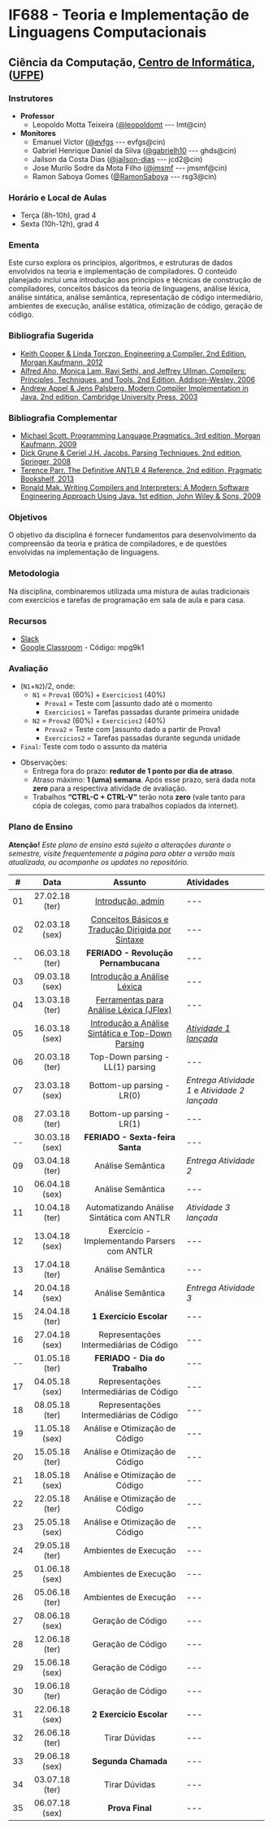 # IF688 - Teoria e Implementação de Linguagens Computacionais

## Ciência da Computação, [Centro de Informática](http://www.cin.ufpe.br), ([UFPE](http://www.ufpe.br))

### Instrutores

* **Professor** 
  * Leopoldo Motta Teixeira ([@leopoldomt](https://github.com/leopoldomt) --- lmt@cin)
* **Monitores** 
  * Emanuel Victor ([@evfgs](https://github.com/evfgs) --- evfgs@cin)
  * Gabriel Henrique Daniel da Silva ([@gabrielh10](https://github.com/gabrielh10) --- ghds@cin)
  * Jailson da Costa Dias ([@jailson-dias](https://github.com/jailson-dias) --- jcd2@cin)
  * Jose Murilo Sodre da Mota Filho ([@jmsmf](https://github.com/jmsmf) --- jmsmf@cin)
  * Ramon Saboya Gomes ([@RamonSaboya](https://github.com/RamonSaboya) --- rsg3@cin)
  
### Horário e Local de Aulas

* Terça (8h-10h), grad 4
* Sexta (10h-12h), grad 4

### Ementa

Este curso explora os princípios, algoritmos, e estruturas de dados envolvidos na teoria e implementação de compiladores. 
O conteúdo planejado inclui uma introdução aos princípios e técnicas de construção de compiladores, conceitos básicos da teoria de linguagens, análise léxica, análise sintática, análise semântica, representação de código intermediário, ambientes de execução, análise estática, otimização de código, geração de código.

### Bibliografia Sugerida

- [Keith Cooper & Linda Torczon. Engineering a Compiler. 2nd Edition, Morgan Kaufmann, 2012](https://www.elsevier.com/books/engineering-a-compiler/cooper/978-0-12-088478-0)
- [Alfred Aho, Monica Lam, Ravi Sethi, and Jeffrey Ullman. Compilers: Principles, Techniques, and Tools. 2nd Edition, Addison-Wesley, 2006](http://dragonbook.stanford.edu)
- [Andrew Appel & Jens Palsberg. Modern Compiler Implementation in Java. 2nd edition, Cambridge University Press, 2003](https://www.cs.princeton.edu/~appel/modern/java/)

### Bibliografia Complementar
- [Michael Scott. Programming Language Pragmatics. 3rd edition, Morgan Kaufmann, 2009](https://www.cs.rochester.edu/u/scott/pragmatics/3e/)
- [Dick Grune & Ceriel J.H. Jacobs. Parsing Techniques. 2nd edition, Springer, 2008](https://dickgrune.com/Books/PTAPG_2nd_Edition/)
- [Terence Parr. The Definitive ANTLR 4 Reference. 2nd edition, Pragmatic Bookshelf, 2013](https://pragprog.com/book/tpantlr2/the-definitive-antlr-4-reference)
- [Ronald Mak. Writing Compilers and Interpreters: A Modern Software Engineering Approach Using Java. 1st edition, John Wiley & Sons, 2009](http://www.wiley.com/WileyCDA/WileyTitle/productCd-0470177071.html)

### Objetivos

O objetivo da disciplina é fornecer fundamentos para desenvolvimento da compreensão da teoria e prática de compiladores, e de questões envolvidas na implementação de linguagens.

### Metodologia

Na disciplina, combinaremos utilizada uma mistura de aulas tradicionais com exercícios e tarefas de programação em sala de aula e para casa. 

### Recursos

- [Slack](http://if688.slack.com)
- [Google Classroom](http://classroom.google.com) - Código: mpg9k1

### Avaliação

* (`N1`+`N2`)/2, onde:
  * `N1` = `Prova1` (60%) + `Exercicios1` (40%)
    * `Prova1` = Teste com [assunto dado até o momento
    * `Exercicios1` = Tarefas passadas durante primeira unidade
  * `N2` = `Prova2` (60%) + `Exercicios2` (40%)
    * `Prova2` = Teste com [assunto dado a partir de Prova1 
    * `Exercicios2` = Tarefas passadas durante segunda unidade
* `Final`: Teste com todo o assunto da matéria

- Observações:
  - Entrega fora do prazo: **redutor de 1 ponto por dia de atraso**. 
  - Atraso máximo: **1 (uma) semana**. Após esse prazo, será dada nota **zero** para a respectiva atividade de avaliação.
  - Trabalhos **“CTRL-C + CTRL-V”** terão nota **zero** (vale tanto para cópia de colegas, como para trabalhos copiados da internet).

### Plano de Ensino

**Atenção!** 
*Este plano de ensino está sujeito a alterações durante o semestre, visite frequentemente a página para obter a versão mais atualizada, ou acompanhe os updates no repositório.*

| # | Data | Assunto | Atividades |
|:---:|:----:|:----------------------:|:----------------------|
| 01 | 27.02.18 (ter) | [Introdução, admin](2018.1/2018-02-27.md) | --- |
| 02 | 02.03.18 (sex) | [Conceitos Básicos e Tradução Dirigida por Sintaxe](2018.1/2018-03-02.md) | --- |
| -- | 06.03.18 (ter) | **FERIADO - Revolução Pernambucana** | --- |
| 03 | 09.03.18 (sex) | [Introdução a Análise Léxica](2018.1/2018-03-09.md) | --- |
| 04 | 13.03.18 (ter) | [Ferramentas para Análise Léxica (JFlex)](2018.1/2018-03-13.md) | --- |
| 05 | 16.03.18 (sex) | [Introdução a Análise Sintática e Top-Down Parsing](2018.1/2018-03-13.md) | [*Atividade 1 lançada*](2018.1/atividades/01-AutoJflexTest/) |
| 06 | 20.03.18 (ter) | Top-Down parsing - LL(1) parsing | --- |
| 07 | 23.03.18 (sex) | Bottom-up parsing - LR(0) | *Entrega Atividade 1* e *Atividade 2 lançada* |
| 08 | 27.03.18 (ter) | Bottom-up parsing - LR(1) | --- |
| -- | 30.03.18 (sex) | **FERIADO - Sexta-feira Santa** | --- |
| 09 | 03.04.18 (ter) | Análise Semântica | *Entrega Atividade 2* |
| 10 | 06.04.18 (sex) | Análise Semântica | --- |
| 11 | 10.04.18 (ter) | Automatizando Análise Sintática com ANTLR | *Atividade 3 lançada* |
| 12 | 13.04.18 (sex) | Exercício - Implementando Parsers com ANTLR | --- |
| 13 | 17.04.18 (ter) | Análise Semântica | --- |
| 14 | 20.04.18 (sex) | Análise Semântica | *Entrega Atividade 3* |
| 15 | 24.04.18 (ter) | **1 Exercício Escolar** | --- |
| 16 | 27.04.18 (sex) | Representações Intermediárias de Código | --- |
| -- | 01.05.18 (ter) | **FERIADO - Dia do Trabalho** | --- |
| 17 | 04.05.18 (sex) | Representações Intermediárias de Código | --- |
| 18 | 08.05.18 (ter) | Representações Intermediárias de Código | --- |
| 19 | 11.05.18 (sex) | Análise e Otimização de Código | --- |
| 20 | 15.05.18 (ter) | Análise e Otimização de Código | --- |
| 21 | 18.05.18 (sex) | Análise e Otimização de Código | --- |
| 22 | 22.05.18 (ter) | Análise e Otimização de Código | --- |
| 23 | 25.05.18 (sex) | Análise e Otimização de Código | --- |
| 24 | 29.05.18 (ter) | Ambientes de Execução | --- |
| 25 | 01.06.18 (sex) | Ambientes de Execução | --- |
| 26 | 05.06.18 (ter) | Ambientes de Execução | --- |
| 27 | 08.06.18 (sex) | Geração de Código | --- |
| 28 | 12.06.18 (ter) | Geração de Código | --- |
| 29 | 15.06.18 (sex) | Geração de Código | --- |
| 30 | 19.06.18 (ter) | Geração de Código | --- |
| 31 | 22.06.18 (sex) | **2 Exercício Escolar**  | --- |
| 32 | 26.06.18 (ter) | Tirar Dúvidas | --- |
| 33 | 29.06.18 (sex) | **Segunda Chamada** | --- |
| 34 | 03.07.18 (ter) | Tirar Dúvidas | --- |
| 35 | 06.07.18 (sex) | **Prova Final**  | --- |

